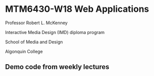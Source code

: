 # MTM6430-W18 Web Applications
Professor Robert L. McKenney 

Interactive Media Design (IMD) diploma program

School of Media and Design

Algonquin College

## Demo code from weekly lectures


